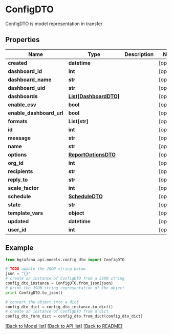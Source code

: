 # ConfigDTO

ConfigDTO is model representation in transfer

## Properties
Name | Type | Description | Notes
------------ | ------------- | ------------- | -------------
**created** | **datetime** |  | [optional] 
**dashboard_id** | **int** |  | [optional] 
**dashboard_name** | **str** |  | [optional] 
**dashboard_uid** | **str** |  | [optional] 
**dashboards** | [**List[DashboardDTO]**](DashboardDTO.md) |  | [optional] 
**enable_csv** | **bool** |  | [optional] 
**enable_dashboard_url** | **bool** |  | [optional] 
**formats** | **List[str]** |  | [optional] 
**id** | **int** |  | [optional] 
**message** | **str** |  | [optional] 
**name** | **str** |  | [optional] 
**options** | [**ReportOptionsDTO**](ReportOptionsDTO.md) |  | [optional] 
**org_id** | **int** |  | [optional] 
**recipients** | **str** |  | [optional] 
**reply_to** | **str** |  | [optional] 
**scale_factor** | **int** |  | [optional] 
**schedule** | [**ScheduleDTO**](ScheduleDTO.md) |  | [optional] 
**state** | **str** |  | [optional] 
**template_vars** | **object** |  | [optional] 
**updated** | **datetime** |  | [optional] 
**user_id** | **int** |  | [optional] 

## Example

```python
from bgrafana_api.models.config_dto import ConfigDTO

# TODO update the JSON string below
json = "{}"
# create an instance of ConfigDTO from a JSON string
config_dto_instance = ConfigDTO.from_json(json)
# print the JSON string representation of the object
print ConfigDTO.to_json()

# convert the object into a dict
config_dto_dict = config_dto_instance.to_dict()
# create an instance of ConfigDTO from a dict
config_dto_form_dict = config_dto.from_dict(config_dto_dict)
```
[[Back to Model list]](../README.md#documentation-for-models) [[Back to API list]](../README.md#documentation-for-api-endpoints) [[Back to README]](../README.md)


